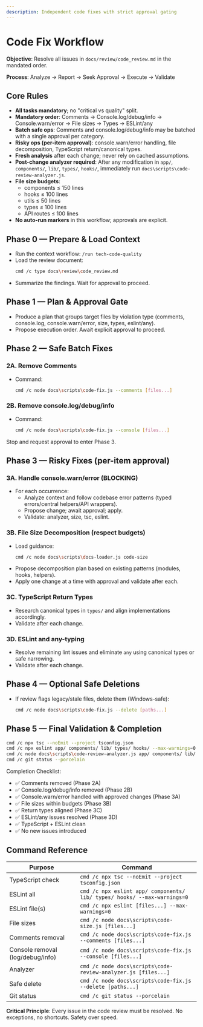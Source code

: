 ```yaml
---
description: Independent code fixes with strict approval gating
---
```


# Code Fix Workflow
 
**Objective**: Resolve all issues in `docs/review/code_review.md` in the mandated order.

**Process**: Analyze → Report → Seek Approval → Execute → Validate

## Core Rules

- **All tasks mandatory**; no "critical vs quality" split.
- **Mandatory order**: Comments → Console.log/debug/info → Console.warn/error → File sizes → Types → ESLint/any
- **Batch safe ops**: Comments and console.log/debug/info may be batched with a single approval per category.
- **Risky ops (per-item approval)**: console.warn/error handling, file decomposition, TypeScript return/canonical types.
- **Fresh analysis** after each change; never rely on cached assumptions.
- **Post-change analyzer required**: After any modification in `app/`, `components/`, `lib/`, `types/`, `hooks/`, immediately run `docs\scripts\code-review-analyzer.js`.
- **File size budgets**:
  - components ≤ 150 lines
  - hooks ≤ 100 lines
  - utils ≤ 50 lines
  - types ≤ 100 lines
  - API routes ≤ 100 lines
- **No auto-run markers** in this workflow; approvals are explicit.

## Phase 0 — Prepare & Load Context

- Run the context workflow: `/run tech-code-quality`
- Load the review document:
  ```bash
  cmd /c type docs\review\code_review.md
  ```
- Summarize the findings. Wait for approval to proceed.

## Phase 1 — Plan & Approval Gate

- Produce a plan that groups target files by violation type (comments, console.log, console.warn/error, size, types, eslint/any).
- Propose execution order. Await explicit approval to proceed.

## Phase 2 — Safe Batch Fixes

### 2A. Remove Comments

- Command:
  ```bash
  cmd /c node docs\scripts\code-fix.js --comments [files...]
  ```

### 2B. Remove console.log/debug/info

- Command:
  ```bash
  cmd /c node docs\scripts\code-fix.js --console [files...]
  ```

Stop and request approval to enter Phase 3.

## Phase 3 — Risky Fixes (per-item approval)

### 3A. Handle console.warn/error (BLOCKING)

- For each occurrence:
  - Analyze context and follow codebase error patterns (typed errors/central helpers/API wrappers).
  - Propose change; await approval; apply.
  - Validate: analyzer, size, tsc, eslint.

### 3B. File Size Decomposition (respect budgets)

- Load guidance:
  ```bash
  cmd /c node docs\scripts\docs-loader.js code-size
  ```
- Propose decomposition plan based on existing patterns (modules, hooks, helpers).
- Apply one change at a time with approval and validate after each.

### 3C. TypeScript Return Types

- Research canonical types in `types/` and align implementations accordingly.
- Validate after each change.

### 3D. ESLint and any-typing

- Resolve remaining lint issues and eliminate `any` using canonical types or safe narrowing.
- Validate after each change.

## Phase 4 — Optional Safe Deletions

- If review flags legacy/stale files, delete them (Windows-safe):
  ```bash
  cmd /c node docs\scripts\code-fix.js --delete [paths...]
  ```

## Phase 5 — Final Validation & Completion

```bash
cmd /c npx tsc --noEmit --project tsconfig.json
cmd /c npx eslint app/ components/ lib/ types/ hooks/ --max-warnings=0
cmd /c node docs\scripts\code-review-analyzer.js app/ components/ lib/ types/ hooks/
cmd /c git status --porcelain
```

Completion Checklist:
- ✅ Comments removed (Phase 2A)
- ✅ Console.log/debug/info removed (Phase 2B)
- ✅ Console.warn/error handled with approved changes (Phase 3A)
- ✅ File sizes within budgets (Phase 3B)
- ✅ Return types aligned (Phase 3C)
- ✅ ESLint/any issues resolved (Phase 3D)
- ✅ TypeScript + ESLint clean
- ✅ No new issues introduced

## Command Reference

| Purpose | Command |
|---------|----------|
| TypeScript check | `cmd /c npx tsc --noEmit --project tsconfig.json` |
| ESLint all | `cmd /c npx eslint app/ components/ lib/ types/ hooks/ --max-warnings=0` |
| ESLint file(s) | `cmd /c npx eslint [files...] --max-warnings=0` |
| File sizes | `cmd /c node docs\scripts\code-size.js [files...]` |
| Comments removal | `cmd /c node docs\scripts\code-fix.js --comments [files...]` |
| Console removal (log/debug/info) | `cmd /c node docs\scripts\code-fix.js --console [files...]` |
| Analyzer | `cmd /c node docs\scripts\code-review-analyzer.js [files...]` |
| Safe delete | `cmd /c node docs\scripts\code-fix.js --delete [paths...]` |
| Git status | `cmd /c git status --porcelain` |

**Critical Principle**: Every issue in the code review must be resolved. No exceptions, no shortcuts. Safety over speed.